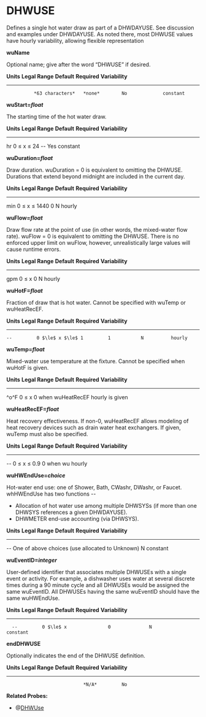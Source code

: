 # DHWUSE

Defines a single hot water draw as part of a DHWDAYUSE.  See discussion and examples under DHWDAYUSE. As noted there, most DHWUSE values have hourly variability, allowing flexible representation

**wuName**

Optional name; give after the word “DHWUSE” if desired.

  **Units**   **Legal Range**   **Default**   **Required**   **Variability**
  ----------- ----------------- ------------- -------------- -----------------
              *63 characters*   *none*        No             constant

**wuStart=*float***

The starting time of the hot water draw.

**Units**   **Legal Range**    **Default**   **Required**  **Variability**
----------- ------------------ ------------- ------------- -------------------------
  hr        0 $\le$ x $\le$ 24       --             Yes            constant

**wuDuration=*float***

Draw duration.  wuDuration = 0 is equivalent to omitting the DHWUSE.
Durations that extend beyond midnight are included in the current day.

**Units**   **Legal Range**        **Default**   **Required**  **Variability**
----------- ---------------------- ------------- ------------- -------------------------
  min         0 $\le$ x $\le$ 1440         0           N          hourly

**wuFlow=*float***

Draw flow rate at the point of use (in other words, the mixed-water flow rate).  wuFlow = 0 is equivalent to omitting the DHWUSE.  There is no enforced upper limit on wuFlow, however, unrealistically large values will cause runtime errors.

**Units**   **Legal Range**      **Default**   **Required**  **Variability**
----------- -------------------  ----------- ------------- -------------------------
  gpm         0 $\le$ x           0              N          hourly

**wuHotF=*float***

Fraction of draw that is hot water.  Cannot be specified with wuTemp or wuHeatRecEF.

  **Units**   **Legal Range**     **Default**   **Required**  **Variability**
  ----------- ------------------- ------------- ------------- -------------------------
    --         0 $\le$ x $\le$ 1         1           N          hourly

**wuTemp=*float***

Mixed-water use temperature at the fixture. Cannot be specified when wuHotF is given.   

  **Units**   **Legal Range**     **Default**   **Required**         **Variability**
  ---------- ------------------- ------------- ------------------    -------------------------
  ^o^F         0 $\le$ x          0             when wuHeatRecEF          hourly
                                                is given

**wuHeatRecEF=*float***

Heat recovery effectiveness.  If non-0, wuHeatRecEF allows modeling of heat recovery devices such as drain water heat exchangers.  If given, wuTemp must also be specified.  

**Units**   **Legal Range**        **Default**   **Required**  **Variability**
----------- --------------------- ------------- ------------- -------------------------
  --         0 $\le$ x $\le$ 0.9          0      when wu          hourly


**wuHWEndUse=*choice***

Hot-water end use: one of Shower, Bath, CWashr, DWashr, or Faucet.  whHWEndUse has two functions --

 * Allocation of hot water use among multiple DHWSYSs (if more than one DHWSYS references a given DHWDAYUSE).
 * DHWMETER end-use accounting (via DHWSYS).

**Units**   **Legal Range**       **Default**                 **Required**  **Variability**
----------- --------------------  --------------------------- ------------- -------------------------
  --        One of above choices   (use allocated to Unknown)           N          constant


**wuEventID=*integer***

User-defined identifier that associates multiple DHWUSEs with a single event or activity.  For example, a dishwasher uses water at several discrete times during a 90 minute cycle and all DHWUSEs would be assigned the same wuEventID.  All DHWUSEs having the same wuEventID should have the same wuHWEndUse.

**Units**   **Legal Range**     **Default**   **Required**  **Variability**
----------- ------------------- ------------- ------------- -------------------------
      --         0 $\le$ x               0              N          constant

**endDHWUSE**

Optionally indicates the end of the DHWUSE definition.

  **Units**   **Legal Range**   **Default**   **Required**   **Variability**
  ----------- ----------------- ------------- -------------- -----------------
                                *N/A*         No  

**Related Probes:**

- @[DHWUse](#p_dhwuse)
